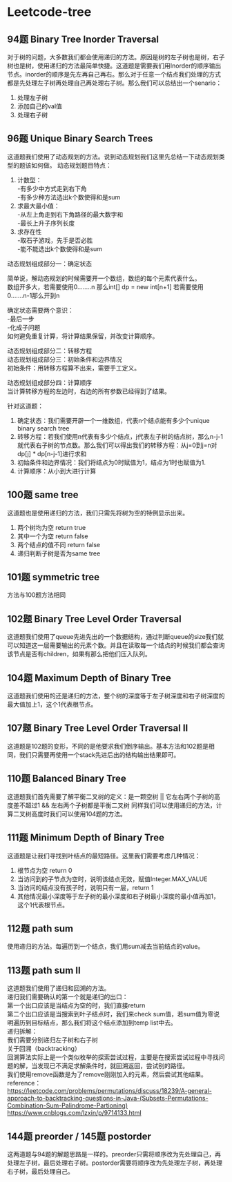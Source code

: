 # Leetcode-tree
## 94题 Binary Tree Inorder Traversal
对于树的问题，大多数我们都会使用递归的方法。原因是树的左子树也是树，右子树也是树，使用递归的方法最简单快捷。这道题是需要我们用Inorder的顺序输出节点。inorder的顺序是先左再自己再右。那么对于任意一个结点我们处理的方式都是先处理左子树再处理自己再处理右子树。那么我们可以总结出一个senario：
1. 处理左子树
2. 添加自己的val值
3. 处理右子树
## 96题 Unique Binary Search Trees
这道题我们使用了动态规划的方法。说到动态规划我们这里先总结一下动态规划类型的题该如何做。
动态规划题目特点：
1. 计数型：  
-有多少中方式走到右下角  
-有多少种方法选出k个数使得和是sum
2. 求最大最小值：  
-从左上角走到右下角路径的最大数字和  
-最长上升子序列长度
3. 求存在性  
-取石子游戏，先手是否必胜  
-能不能选出k个数使得和是sum  

动态规划组成部分一：确定状态  

简单说，解动态规划的时候需要开一个数组，数组的每个元素代表什么。  
数组开多大，若需要使用0……..n 那么int[] dp = new int[n+1] 若需要使用0…….n-1那么开到n  

确定状态需要两个意识：  
  -最后一步  
  -化成子问题  
如何避免重复计算，将计算结果保留，并改变计算顺序。

动态规划组成部分二：转移方程  
动态规划组成部分三：初始条件和边界情况  
初始条件：用转移方程算不出来，需要手工定义。  

动态规划组成部分四：计算顺序  
当计算转移方程的左边时，右边的所有参数已经得到了结果。

针对这道题：
1. 确定状态：我们需要开辟一个一维数组，代表n个结点能有多少个unique binary search tree
2. 转移方程：若我们使用n代表有多少个结点，j代表左子树的结点树，那么n-j-1就代表右子树的节点数。那么我们可以得出我们的转移方程：从j=0到j=n对dp[j] * dp[n-j-1]进行求和
3. 初始条件和边界情况：我们将结点为0时赋值为1，结点为1时也赋值为1.
4. 计算顺序：从小到大进行计算
## 100题 same tree
这道题也是使用递归的方法，我们只需先将树为空的特例显示出来。
1. 两个树均为空 return true
2. 其中一个为空 return false
3. 两个结点的值不同 return false
4. 递归判断子树是否为same tree
## 101题 symmetric tree
方法与100题方法相同
## 102题 Binary Tree Level Order Traversal
这道题我们使用了queue先进先出的一个数据结构，通过判断queue的size我们就可以知道这一层需要输出的元素个数。并且在读取每一个结点的时候我们都会查询该节点是否有children，如果有那么把他们压入队列。
## 104题 Maximum Depth of Binary Tree
这道题我们使用的还是递归的方法，整个树的深度等于左子树深度和右子树深度的最大值加上1，这个1代表根节点。
## 107题 Binary Tree Level Order Traversal II
这道题是102题的变形，不同的是他要求我们倒序输出。基本方法和102题是相同，我们只需要再使用一个stack先进后出的结构输出结果即可。
## 110题 Balanced Binary Tree
这道题我们首先需要了解平衡二叉树的定义：是一颗空树 || 它左右两个子树的高度差不超过1 && 左右两个子树都是平衡二叉树
同样我们可以使用递归的方法，计算二叉树高度时我们可以使用104题的方法。
## 111题 Minimum Depth of Binary Tree
这道题是让我们寻找到叶结点的最短路径。这里我们需要考虑几种情况：
1. 根节点为空 return 0
2. 当访问到的子节点为空时，说明该结点无效，赋值Integer.MAX_VALUE
3. 当访问的结点没有孩子时，说明只有一层，return 1
4. 其他情况最小深度等于左子树的最小深度和右子树最小深度的最小值再加1，这个1代表根节点。
## 112题 path sum
使用递归的方法。每遍历到一个结点，我们用sum减去当前结点的value。
## 113题 path sum II
这道题我们使用了递归和回溯的方法。  
递归我们需要确认的第一个就是递归的出口：  
第一个出口应该是当结点为空的时，我们直接return  
第二个出口应该是当搜索到叶子结点时，我们来check sum值，若sum值为零说明遍历到目标结点，那么我们将这个结点添加到temp list中去。  
递归拆解：  
我们需要分别递归左子树和右子树  
关于回溯（backtracking）  
回溯算法实际上是一个类似枚举的探索尝试过程，主要是在搜索尝试过程中寻找问题的解，当发现已不满足求解条件时，就回溯返回，尝试别的路径。  
我们使用remove函数是为了remove刚刚加入的元素，然后尝试其他结果。  
reference：  
https://leetcode.com/problems/permutations/discuss/18239/A-general-approach-to-backtracking-questions-in-Java-(Subsets-Permutations-Combination-Sum-Palindrome-Partioning)  
https://www.cnblogs.com/lzxin/p/9714133.html
## 144题 preorder / 145题 postorder
这两道题与94题的解题思路是一样的。preorder只需将顺序改为先处理自己，再处理左子树，最后处理右子树。postorder需要将顺序改为先处理左子树，再处理右子树，最后处理自己。
